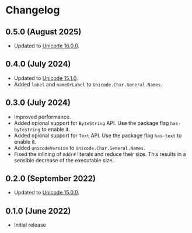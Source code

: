 # Changelog

## 0.5.0 (August 2025)

- Updated to [Unicode 16.0.0](https://www.unicode.org/versions/Unicode16.0.0/).

## 0.4.0 (July 2024)

- Updated to [Unicode 15.1.0](https://www.unicode.org/versions/Unicode15.1.0/).
- Added `label` and `nameOrLabel` to `Unicode.Char.General.Names`.

## 0.3.0 (July 2024)

- Improved performance.
- Added opional support for `ByteString` API.
  Use the package flag `has-bytestring` to enable it.
- Added opional support for `Text` API.
  Use the package flag `has-text` to enable it.
- Added `unicodeVersion` to `Unicode.Char.General.Names`.
- Fixed the inlining of `Addr#` literals and reduce their size. This results in
  a sensible decrease of the executable size.

## 0.2.0 (September 2022)

- Updated to [Unicode 15.0.0](https://www.unicode.org/versions/Unicode15.0.0/).

## 0.1.0 (June 2022)

- Initial release
